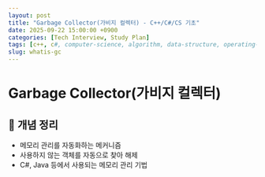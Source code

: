 ```yaml
---
layout: post
title: "Garbage Collector(가비지 컬렉터) - C++/C#/CS 기초"
date: 2025-09-22 15:00:00 +0900
categories: [Tech Interview, Study Plan]
tags: [c++, c#, computer-science, algorithm, data-structure, operating-system, network, database, design-pattern]
slug: whatis-gc
---
```


# Garbage Collector(가비지 컬렉터)

## 📌 개념 정리
- 메모리 관리를 자동화하는 메커니즘
- 사용하지 않는 객체를 자동으로 찾아 해제
- C#, Java 등에서 사용되는 메모리 관리 기법